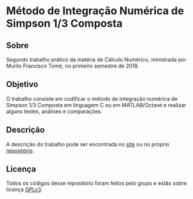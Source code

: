 # Método de Integração Numérica de Simpson 1/3 Composta

## Sobre
Segundo trabalho prático da matéria de Cálculo Numérico, ministrada por Murilo Francisco Tomé, no primeiro semestre de 2018.

## Objetivo
O trabalho consiste em codificar o método de integração numérica de Simpson 1/3
Composta em linguagem C ou em MATLAB/Octave e realizar alguns testes, análises e
comparações.

## Descrição
A descrição do trabalho pode ser encontrada no [site](http://www.lcad.icmc.usp.br/~mftome/SME300/2o-TRABALHO-PRATICO.pdf) ou no próprio [repositório]().

## Licença
Todos os códigos desse repositório foram feitos pelo grupo e estão sobre licença [GPLv3](https://www.gnu.org/licenses/gpl-3.0.html).

